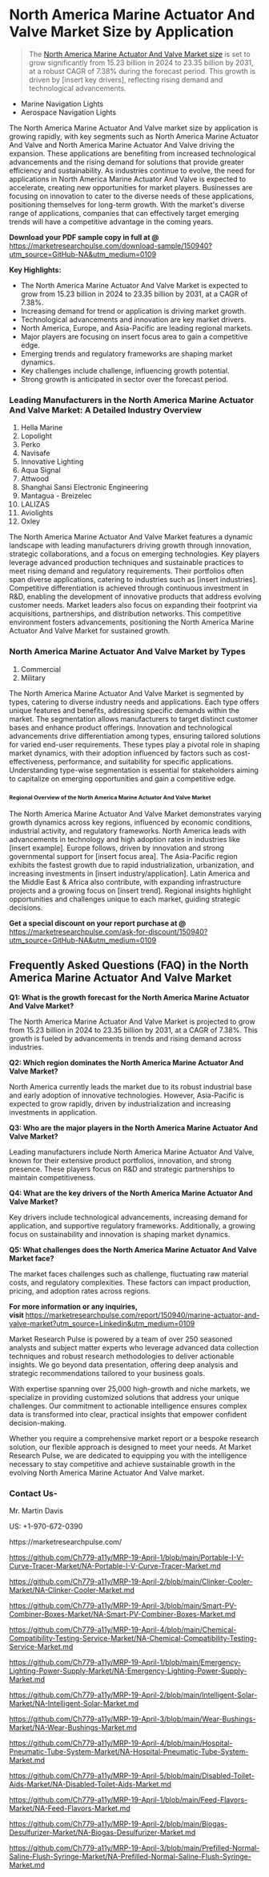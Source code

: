 <h1>North America Marine Actuator And Valve Market&nbsp;Size by Application</h1><blockquote><p>The <a href="https://marketresearchpulse.com/download-sample/150940?utm_source=GitHub-NA&amp;utm_medium=0109">North America Marine Actuator And Valve Market size</a> is set to grow significantly from 15.23 billion in 2024 to 23.35 billion by 2031, at a robust CAGR of 7.38% during the forecast period. This growth is driven by [insert key drivers], reflecting rising demand and technological advancements.</p></blockquote><ul><li>Marine Navigation Lights<li> Aerospace Navigation Lights</li></ul><p>The North America Marine Actuator And Valve market size by application is growing rapidly, with key segments such as North America Marine Actuator And Valve and North America Marine Actuator And Valve driving the expansion. These applications are benefiting from increased technological advancements and the rising demand for solutions that provide greater efficiency and sustainability. As industries continue to evolve, the need for applications in North America Marine Actuator And Valve is expected to accelerate, creating new opportunities for market players. Businesses are focusing on innovation to cater to the diverse needs of these applications, positioning themselves for long-term growth. With the market's diverse range of applications, companies that can effectively target emerging trends will have a competitive advantage in the coming years.</p><p><strong>Download your PDF sample copy in full at @ </strong><a href="https://marketresearchpulse.com/download-sample/150940?utm_source=GitHub-NA&amp;utm_medium=0109">https://marketresearchpulse.com/download-sample/150940?utm_source=GitHub-NA&amp;utm_medium=0109</a></p><p><strong>Key Highlights: </strong></p><ul><li>The North America Marine Actuator And Valve Market is expected to grow from 15.23 billion in 2024 to 23.35 billion by 2031, at a CAGR of 7.38%.</li><li>Increasing demand for trend or application is driving market growth.</li><li>Technological advancements and innovation are key market drivers.</li><li>North America, Europe, and Asia-Pacific are leading regional markets.</li><li>Major players are focusing on insert focus area to gain a competitive edge.</li><li>Emerging trends and regulatory frameworks are shaping market dynamics.</li><li>Key challenges include challenge, influencing growth potential.</li><li>Strong growth is anticipated in sector over the forecast period.</li></ul><h3>Leading Manufacturers in the North America Marine Actuator And Valve Market: A Detailed Industry Overview</h3><ol><li>Hella Marine</li><li>Lopolight</li><li>Perko</li><li>Navisafe</li><li>Innovative Lighting</li><li>Aqua Signal</li><li>Attwood</li><li>Shanghai Sansi Electronic Engineering</li><li>Mantagua - Breizelec</li><li>LALIZAS</li><li>Aviolights</li><li>Oxley</li></ol><div class="flex max-w-full flex-col flex-grow"><div class="min-h-8 text-message flex w-full flex-col items-end gap-2 whitespace-normal break-words [.text-message+&amp;]:mt-5" dir="auto" data-message-author-role="assistant" data-message-id="fd8432e4-4910-450d-b182-61b7bfb0a01f" data-message-model-slug="gpt-4o"><div class="flex w-full flex-col gap-1 empty:hidden first:pt-[3px]"><div class="markdown prose w-full break-words dark:prose-invert light"><p>The North America Marine Actuator And Valve Market features a dynamic landscape with leading manufacturers driving growth through innovation, strategic collaborations, and a focus on emerging technologies. Key players leverage advanced production techniques and sustainable practices to meet rising demand and regulatory requirements. Their portfolios often span diverse applications, catering to industries such as [insert industries]. Competitive differentiation is achieved through continuous investment in R&amp;D, enabling the development of innovative products that address evolving customer needs. Market leaders also focus on expanding their footprint via acquisitions, partnerships, and distribution networks. This competitive environment fosters advancements, positioning the North America Marine Actuator And Valve Market for sustained growth.</p></div></div></div></div><h3>North America Marine Actuator And Valve Market by Types</h3><ol><li>Commercial<li> Military</li></ol><div class="flex max-w-full flex-col flex-grow"><div class="min-h-8 text-message flex w-full flex-col items-end gap-2 whitespace-normal break-words [.text-message+&amp;]:mt-5" dir="auto" data-message-author-role="assistant" data-message-id="084470be-0bb7-4664-bddf-5156b4f41249" data-message-model-slug="gpt-4o-mini"><div class="flex w-full flex-col gap-1 empty:hidden first:pt-[3px]"><div class="markdown prose w-full break-words dark:prose-invert light"><p>The North America Marine Actuator And Valve Market is segmented by types, catering to diverse industry needs and applications. Each type offers unique features and benefits, addressing specific demands within the market. The segmentation allows manufacturers to target distinct customer bases and enhance product offerings. Innovation and technological advancements drive differentiation among types, ensuring tailored solutions for varied end-user requirements. These types play a pivotal role in shaping market dynamics, with their adoption influenced by factors such as cost-effectiveness, performance, and suitability for specific applications. Understanding type-wise segmentation is essential for stakeholders aiming to capitalize on emerging opportunities and gain a competitive edge.</p></div></div></div></div><h3><span style="font-size: 11px;">Regional Overview of the North America Marine Actuator And Valve Market</span></h3><div class="flex max-w-full flex-col flex-grow"><div class="min-h-8 text-message flex w-full flex-col items-end gap-2 whitespace-normal break-words [.text-message+&amp;]:mt-5" dir="auto" data-message-author-role="assistant" data-message-id="e9038762-ce64-4e30-91c9-9bd413514231" data-message-model-slug="gpt-4o-mini"><div class="flex w-full flex-col gap-1 empty:hidden first:pt-[3px]"><div class="markdown prose w-full break-words dark:prose-invert light"><p>The North America Marine Actuator And Valve Market demonstrates varying growth dynamics across key regions, influenced by economic conditions, industrial activity, and regulatory frameworks. North America leads with advancements in technology and high adoption rates in industries like [insert example]. Europe follows, driven by innovation and strong governmental support for [insert focus area]. The Asia-Pacific region exhibits the fastest growth due to rapid industrialization, urbanization, and increasing investments in [insert industry/application]. Latin America and the Middle East &amp; Africa also contribute, with expanding infrastructure projects and a growing focus on [insert trend]. Regional insights highlight opportunities and challenges unique to each market, guiding strategic decisions.</p></div></div></div></div><p><strong>Get a special discount on your report purchase at @ </strong><a href="https://marketresearchpulse.com/ask-for-discount/150940?utm_source=GitHub-NA&amp;utm_medium=0109">https://marketresearchpulse.com/ask-for-discount/150940?utm_source=GitHub-NA&amp;utm_medium=0109</a></p><h2>Frequently Asked Questions (FAQ) in the North America Marine Actuator And Valve Market</h2><p><strong>Q1: What is the growth forecast for the North America Marine Actuator And Valve Market?</strong></p><p>The North America Marine Actuator And Valve Market is projected to grow from 15.23 billion in 2024 to 23.35 billion by 2031, at a CAGR of 7.38%. This growth is fueled by advancements in trends and rising demand across industries.</p><p><strong>Q2: Which region dominates the North America Marine Actuator And Valve Market?</strong></p><p>North America currently leads the market due to its robust industrial base and early adoption of innovative technologies. However, Asia-Pacific is expected to grow rapidly, driven by industrialization and increasing investments in application.</p><p><strong>Q3: Who are the major players in the North America Marine Actuator And Valve Market?</strong></p><p>Leading manufacturers include North America Marine Actuator And Valve, known for their extensive product portfolios, innovation, and strong presence. These players focus on R&amp;D and strategic partnerships to maintain competitiveness.</p><p><strong>Q4: What are the key drivers of the North America Marine Actuator And Valve Market?</strong></p><p>Key drivers include technological advancements, increasing demand for application, and supportive regulatory frameworks. Additionally, a growing focus on sustainability and innovation is shaping market dynamics.</p><p><strong>Q5: What challenges does the North America Marine Actuator And Valve Market face?</strong></p><p>The market faces challenges such as challenge, fluctuating raw material costs, and regulatory complexities. These factors can impact production, pricing, and adoption rates across regions.</p><p><strong>For more information or any inquiries, visit&nbsp;</strong><a href="https://marketresearchpulse.com/report/150940/marine-actuator-and-valve-market?utm_source=Linkedin&utm_medium=0109">https://marketresearchpulse.com/report/150940/marine-actuator-and-valve-market?utm_source=Linkedin&utm_medium=0109</a></p><p>Market Research Pulse is powered by a team of over 250 seasoned analysts and subject matter experts who leverage advanced data collection techniques and robust research methodologies to deliver actionable insights. We go beyond data presentation, offering deep analysis and strategic recommendations tailored to your business goals.</p><p>With expertise spanning over 25,000 high-growth and niche markets, we specialize in providing customized solutions that address your unique challenges. Our commitment to actionable intelligence ensures complex data is transformed into clear, practical insights that empower confident decision-making.</p><p>Whether you require a comprehensive market report or a bespoke research solution, our flexible approach is designed to meet your needs. At Market Research Pulse, we are dedicated to equipping you with the intelligence necessary to stay competitive and achieve sustainable growth in the evolving North America Marine Actuator And Valve market.</p><h3><strong>Contact Us-</strong></h3><p>Mr. Martin Davis</p><p>US: +1-970-672-0390</p><p>https://marketresearchpulse.com/</p><p><a href="https://github.com/Ch779-a11y/MRP-19-April-1/blob/main/Portable-I-V-Curve-Tracer-Market/NA-Portable-I-V-Curve-Tracer-Market.md">https://github.com/Ch779-a11y/MRP-19-April-1/blob/main/Portable-I-V-Curve-Tracer-Market/NA-Portable-I-V-Curve-Tracer-Market.md</a></p><p><a href="https://github.com/Ch779-a11y/MRP-19-April-2/blob/main/Clinker-Cooler-Market/NA-Clinker-Cooler-Market.md">https://github.com/Ch779-a11y/MRP-19-April-2/blob/main/Clinker-Cooler-Market/NA-Clinker-Cooler-Market.md</a></p><p><a href="https://github.com/Ch779-a11y/MRP-19-April-3/blob/main/Smart-PV-Combiner-Boxes-Market/NA-Smart-PV-Combiner-Boxes-Market.md">https://github.com/Ch779-a11y/MRP-19-April-3/blob/main/Smart-PV-Combiner-Boxes-Market/NA-Smart-PV-Combiner-Boxes-Market.md</a></p><p><a href="https://github.com/Ch779-a11y/MRP-19-April-4/blob/main/Chemical-Compatibility-Testing-Service-Market/NA-Chemical-Compatibility-Testing-Service-Market.md">https://github.com/Ch779-a11y/MRP-19-April-4/blob/main/Chemical-Compatibility-Testing-Service-Market/NA-Chemical-Compatibility-Testing-Service-Market.md</a></p><p><a href="https://github.com/Ch779-a11y/MRP-19-April-1/blob/main/Emergency-Lighting-Power-Supply-Market/NA-Emergency-Lighting-Power-Supply-Market.md">https://github.com/Ch779-a11y/MRP-19-April-1/blob/main/Emergency-Lighting-Power-Supply-Market/NA-Emergency-Lighting-Power-Supply-Market.md</a></p><p><a href="https://github.com/Ch779-a11y/MRP-19-April-2/blob/main/Intelligent-Solar-Market/NA-Intelligent-Solar-Market.md">https://github.com/Ch779-a11y/MRP-19-April-2/blob/main/Intelligent-Solar-Market/NA-Intelligent-Solar-Market.md</a></p><p><a href="https://github.com/Ch779-a11y/MRP-19-April-3/blob/main/Wear-Bushings-Market/NA-Wear-Bushings-Market.md">https://github.com/Ch779-a11y/MRP-19-April-3/blob/main/Wear-Bushings-Market/NA-Wear-Bushings-Market.md</a></p><p><a href="https://github.com/Ch779-a11y/MRP-19-April-4/blob/main/Hospital-Pneumatic-Tube-System-Market/NA-Hospital-Pneumatic-Tube-System-Market.md">https://github.com/Ch779-a11y/MRP-19-April-4/blob/main/Hospital-Pneumatic-Tube-System-Market/NA-Hospital-Pneumatic-Tube-System-Market.md</a></p><p><a href="https://github.com/Ch779-a11y/MRP-19-April-5/blob/main/Disabled-Toilet-Aids-Market/NA-Disabled-Toilet-Aids-Market.md">https://github.com/Ch779-a11y/MRP-19-April-5/blob/main/Disabled-Toilet-Aids-Market/NA-Disabled-Toilet-Aids-Market.md</a></p><p><a href="https://github.com/Ch779-a11y/MRP-19-April-1/blob/main/Feed-Flavors-Market/NA-Feed-Flavors-Market.md">https://github.com/Ch779-a11y/MRP-19-April-1/blob/main/Feed-Flavors-Market/NA-Feed-Flavors-Market.md</a></p><p><a href="https://github.com/Ch779-a11y/MRP-19-April-2/blob/main/Biogas-Desulfurizer-Market/NA-Biogas-Desulfurizer-Market.md">https://github.com/Ch779-a11y/MRP-19-April-2/blob/main/Biogas-Desulfurizer-Market/NA-Biogas-Desulfurizer-Market.md</a></p><p><a href="https://github.com/Ch779-a11y/MRP-19-April-3/blob/main/Prefilled-Normal-Saline-Flush-Syringe-Market/NA-Prefilled-Normal-Saline-Flush-Syringe-Market.md">https://github.com/Ch779-a11y/MRP-19-April-3/blob/main/Prefilled-Normal-Saline-Flush-Syringe-Market/NA-Prefilled-Normal-Saline-Flush-Syringe-Market.md</a></p>
